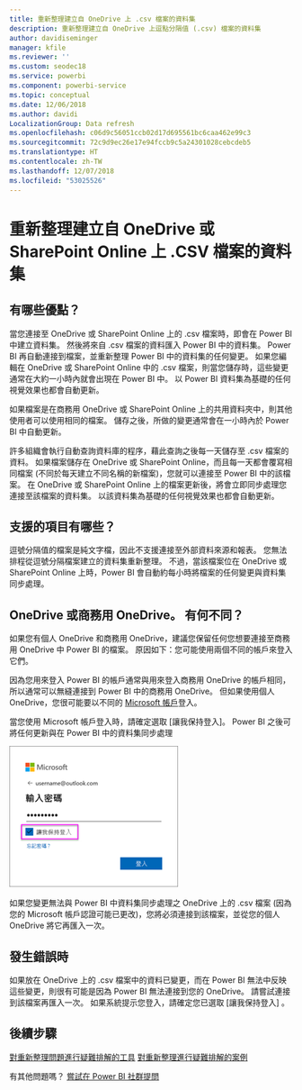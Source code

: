 ```yaml
---
title: 重新整理建立自 OneDrive 上 .csv 檔案的資料集
description: 重新整理建立自 OneDrive 上逗點分隔值 (.csv) 檔案的資料集
author: davidiseminger
manager: kfile
ms.reviewer: ''
ms.custom: seodec18
ms.service: powerbi
ms.component: powerbi-service
ms.topic: conceptual
ms.date: 12/06/2018
ms.author: davidi
LocalizationGroup: Data refresh
ms.openlocfilehash: c06d9c56051ccb02d17d695561bc6caa462e99c3
ms.sourcegitcommit: 72c9d9ec26e17e94fccb9c5a24301028cebcdeb5
ms.translationtype: HT
ms.contentlocale: zh-TW
ms.lasthandoff: 12/07/2018
ms.locfileid: "53025526"
---
```

# <a name="refresh-a-dataset-created-from-a-csv-file-on-onedrive-or-sharepoint-online"></a>重新整理建立自 OneDrive 或 SharePoint Online 上 .CSV 檔案的資料集
## <a name="what-are-the-advantages"></a>有哪些優點？
當您連接至 OneDrive 或 SharePoint Online 上的 .csv 檔案時，即會在 Power BI 中建立資料集。 然後將來自 .csv 檔案的資料匯入 Power BI 中的資料集。 Power BI 再自動連接到檔案，並重新整理 Power BI 中的資料集的任何變更。 如果您編輯在 OneDrive 或 SharePoint Online 中的 .csv 檔案，則當您儲存時，這些變更通常在大約一小時內就會出現在 Power BI 中。 以 Power BI 資料集為基礎的任何視覺效果也都會自動更新。

如果檔案是在商務用 OneDrive 或 SharePoint Online 上的共用資料夾中，則其他使用者可以使用相同的檔案。 儲存之後，所做的變更通常會在一小時內於 Power BI 中自動更新。

許多組織會執行自動查詢資料庫的程序，藉此查詢之後每一天儲存至 .csv 檔案的資料。 如果檔案儲存在 OneDrive 或 SharePoint Online，而且每一天都會覆寫相同檔案 (不同於每天建立不同名稱的新檔案)，您就可以連接至 Power BI 中的該檔案。 在 OneDrive 或 SharePoint Online 上的檔案更新後，將會立即同步處理您連接至該檔案的資料集。 以該資料集為基礎的任何視覺效果也都會自動更新。

## <a name="whats-supported"></a>支援的項目有哪些？
逗號分隔值的檔案是純文字檔，因此不支援連接至外部資料來源和報表。 您無法排程從逗號分隔檔案建立的資料集重新整理。 不過，當該檔案位在 OneDrive 或 SharePoint Online 上時，Power BI 會自動約每小時將檔案的任何變更與資料集同步處理。

## <a name="onedrive-or-onedrive-for-business-whats-the-difference"></a>OneDrive 或商務用 OneDrive。 有何不同？
如果您有個人 OneDrive 和商務用 OneDrive，建議您保留任何您想要連接至商務用 OneDrive 中 Power BI 的檔案。 原因如下：您可能使用兩個不同的帳戶來登入它們。

因為您用來登入 Power BI 的帳戶通常與用來登入商務用 OneDrive 的帳戶相同，所以通常可以無縫連接到 Power BI 中的商務用 OneDrive。 但如果使用個人 OneDrive，您很可能要以不同的 [Microsoft 帳戶](https://account.microsoft.com)登入。

當您使用 Microsoft 帳戶登入時，請確定選取 [讓我保持登入]。 Power BI 之後可將任何更新與在 Power BI 中的資料集同步處理

![](media/refresh-csv-file-onedrive/refresh_signin_keepmesignedin.png)

如果您變更無法與 Power BI 中資料集同步處理之 OneDrive 上的 .csv 檔案 (因為您的 Microsoft 帳戶認證可能已更改)，您將必須連接到該檔案，並從您的個人 OneDrive 將它再匯入一次。

## <a name="when-things-go-wrong"></a>發生錯誤時
如果放在 OneDrive 上的 .csv 檔案中的資料已變更，而在 Power BI 無法中反映這些變更，則很有可能是因為 Power BI 無法連接到您的 OneDrive。 請嘗試連接到該檔案再匯入一次。 如果系統提示您登入，請確定您已選取 [讓我保持登入] 。

## <a name="next-steps"></a>後續步驟
[對重新整理問題進行疑難排解的工具](service-gateway-onprem-tshoot.md)
[對重新整理進行疑難排解的案例](refresh-troubleshooting-refresh-scenarios.md)

有其他問題嗎？ [嘗試在 Power BI 社群提問](https://community.powerbi.com/)

